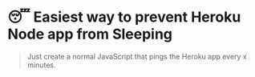 # :sleeping: Easiest way to prevent Heroku Node app from Sleeping

> Just create a normal JavaScript that pings the Heroku app every x minutes.
